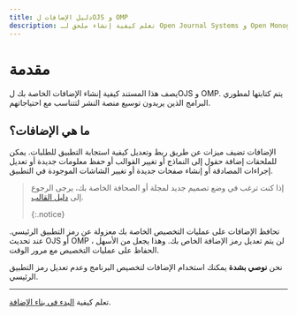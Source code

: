 ```yaml
---
title: دليل الإضافات لOJS و OMP
description: تعلم كيفية إنشاء ملحق لـ Open Journal Systems و Open Monograph Press، لتخصيص أي شيء تقريبا حول التطبيق ليناسب احتياجاتك.
---
```


# مقدمة

يصف هذا المستند كيفية إنشاء الإضافات الخاصة بك لOJS و OMP. يتم كتابتها لمطوري البرامج الذين يريدون توسيع منصة النشر لتتناسب مع احتياجاتهم.

## ما هي الإضافات؟

الإضافات تضيف ميزات عن طريق ربط وتعديل كيفية استجابة التطبيق للطلبات. يمكن للملحقات إضافة حقول إلى النماذج أو تغيير القوالب أو حفظ معلومات جديدة أو تعديل إجراءات المصادقة أو إنشاء صفحات جديدة أو تغيير الشاشات الموجودة في التطبيق.

> إذا كنت ترغب في وضع تصميم جديد لمجلة أو الصحافة الخاصة بك، يرجى الرجوع إلى [دليل القالب](/pkp-theming-guide/en). 
> 
> {:.notice}

تحافظ الإضافات على عمليات التخصيص الخاصة بك معزولة عن رمز التطبيق الرئيسي. عند تحديث OJS أو OMP ، لن يتم تعديل رمز الإضافة الخاص بك. وهذا يجعل من الأسهل الحفاظ على عمليات التخصيص مع مرور الوقت.

نحن **نوصي بشدة** يمكنك استخدام الإضافات لتخصيص البرنامج وعدم تعديل رمز التطبيق الرئيسي.

---

تعلم كيفية [البدء في بناء الإضافة](getting-started).
